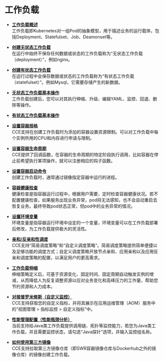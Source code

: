 # 工作负载<a name="cce_01_0046"></a>

-   **[工作负载概述](工作负载概述.md)**  
工作负载即Kubernetes对一组Pod的抽象模型，用于描述业务的运行载体，包括Deployment、Statefulset、Job、Deamonset等。
-   **[创建无状态工作负载](创建无状态工作负载.md)**  
在运行中始终不保存任何数据或状态的工作负载称为“无状态工作负载（deployment）”，例如nginx。
-   **[创建有状态工作负载](创建有状态工作负载.md)**  
在运行过程中会保存数据或状态的工作负载称为“有状态工作负载（statefulset）”。例如Mysql，它需要存储产生的新数据。
-   **[无状态工作负载基本操作](无状态工作负载基本操作.md)**  
工作负载创建后，您可以对其执行伸缩、升级、编辑YAML、监控、回退、删除等操作。
-   **[有状态工作负载基本操作](有状态工作负载基本操作.md)**  

-   **[设置容器规格](设置容器规格.md)**  
CCE支持在创建工作负载时为添加的容器设置资源限制。可以对工作负载中每个实例所用的CPU和内存进行申请与限制。
-   **[设置容器生命周期](设置容器生命周期.md)**  
CCE提供了回调函数，在容器的生命周期的特定阶段执行调用，比如容器在停止前希望执行某项操作，就可以注册相应的钩子函数。
-   **[设置容器启动命令](设置容器启动命令.md)**  
创建工作负载时，通常通过镜像指定容器中运行的进程。
-   **[容器健康检查](容器健康检查.md)**  
健康检查是指容器运行过程中，根据用户需要，定时检查容器健康状况。若不配置健康检查，如果服务出现业务异常，pod将无法感知，也不会自动重启去恢复业务。最终导致pod状态正常，但pod中的业务异常的情况。
-   **[设置环境变量](设置环境变量.md)**  
环境变量是指容器运行环境中设定的一个变量，环境变量可以在工作负载部署后修改，为工作负载提供极大的灵活性。
-   **[亲和/反亲和性调度](亲和-反亲和性调度.md)**  
CCE支持“简易调度策略“和“自定义调度策略“。简易调度策略提供简单便捷以及足够功能的调度方式；自定义调度策略开放节点亲和、应用亲和以及应用反亲和调度策略的配置，以满足用户的更高需求。
-   **[工作负载伸缩](工作负载伸缩.md)**  
伸缩策略定义后，可基于资源变化、固定时间、固定周期自动触发实例的增减，从而降低人为反复调整资源以应对业务变化和高峰压力的工作量，帮助您节约资源和人力成本。
-   **[对接普罗米修斯（自定义监控）](对接普罗米修斯（自定义监控）.md)**  
CCE支持获取您的自定义指标，并将其展示在应用运维管理（AOM）服务中的“视图管理  \> 指标监控 \> 自定义指标”中。
-   **[性能管理配置（性能瓶颈分析）](性能管理配置（性能瓶颈分析）.md)**  
当前支持给Java类工作负载提供调用链、拓扑等监控能力，若您为Java类工作负载，并且需要监控状态，请勾选“Java探针”选项，并输入监控组名称。
-   **[如何使用第三方镜像](如何使用第三方镜像.md)**  
CCE支持拉取第三方镜像仓库（即SWR容器镜像仓库与Dockerhub之外的镜像仓库）的镜像创建工作负载。

